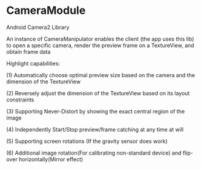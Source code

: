 # CameraModule
Android Camera2 Library

An instance of CameraManipulator enables the client (the app uses this lib) to open a specific camera,
render the preview frame on a TextureView, and obtain frame data


Highlight capabilities:

(1) Automatically choose optimal preview size based on the camera and the dimension of the TextureView

(2) Reversely adjust the dimension of the TextureView based on its layout constraints

(3) Supporting Never-Distort by showing the exact central region of the image

(4) Independently Start/Stop preview/frame catching at any time at will

(5) Supporting screen rotations (If the gravity sensor does work)

(6) Additional image rotation(For calibrating non-standard device) and flip-over horizontally(Mirror effect)
